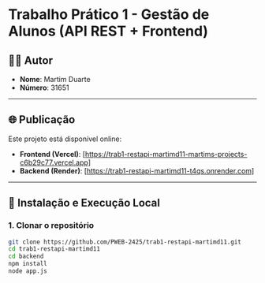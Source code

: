 # Trabalho Prático 1 - Gestão de Alunos (API REST + Frontend)

## 👨‍💻 Autor

- **Nome**: Martim Duarte
- **Número**: 31651

---

## 🌐 Publicação

Este projeto está disponível online:

- **Frontend (Vercel)**: [https://trab1-restapi-martimd11-martims-projects-c6b29c77.vercel.app]
- **Backend (Render)**: [https://trab1-restapi-martimd11-t4qs.onrender.com]

---

## 🔧 Instalação e Execução Local

### 1. Clonar o repositório
```bash
git clone https://github.com/PWEB-2425/trab1-restapi-martimd11.git
cd trab1-restapi-martimd11
cd backend
npm install
node app.js